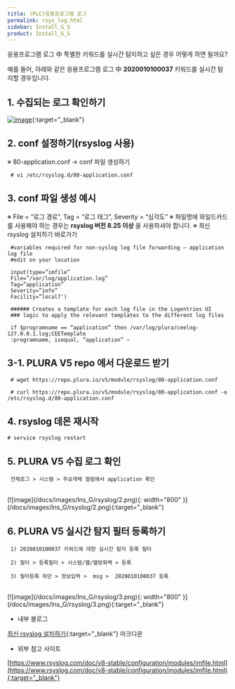 ```yaml
---
title: (PLC)응용프로그램 로그
permalink: rsys_log.html
sidebar: Install_G_S
product: Install_G_S
---
```


응용프로그램 로그 中 특별한 키워드를 실시간 탐지하고 싶은 경우 어떻게 하면 될까요?

예를 들어, 아래와 같은 응용프로그램 로그 中 __2020010100037__ 키워드를 실시간 탐지할 경우입니다.

## 1. 수집되는 로그 확인하기

[![image](/docs/images/Ins_G/rsyslog/1.png)](/docs/images/Ins_G/rsyslog/1.png){:target="_blank"}

## 2. conf 설정하기(rsyslog 사용)
※ 80-application.conf → conf 파일 생성하기

     # vi /etc/rsyslog.d/80-application.conf

## 3. conf 파일 생성 예시

※ File = “로그 경로”, Tag = “로그 태그”, Severity = “심각도”
※ 파일명에 와일드카드를 사용해야 하는 경우는 __rsyslog 버전 8.25 이상__ 을 사용하셔야 합니다.
※ 최신 rsyslog 설치하기 바로가기

     #variables required for non-syslog log file forwarding – application log file
     #edit on your location

     input(type=”imfile”
     File=”/var/log/application.log”
     Tag=”application”
     Severity=”info”
     Facility=”local7″)

     ###### Creates a template for each log file in the Logentries UI
     ### logic to apply the relevant templates to the different log files

     if $programname == “application” then /var/log/plura/ceelog-127.0.0.1.log;CEETemplate
     :programname, isequal, “application” ~

## 3-1. PLURA V5 repo 에서 다운로드 받기

     # wget https://repo.plura.io/v5/module/rsyslog/80-application.conf

     # curl https://repo.plura.io/v5/module/rsyslog/80-application.conf -o /etc/rsyslog.d/80-application.conf

## 4. rsyslog 데몬 재시작

    # service rsyslog restart 

## 5. PLURA V5 수집 로그 확인

     전체로그 > 시스템 > 주요개체 컬럼에서 application 확인

<br />
[![image](/docs/images/Ins_G/rsyslog/2.png){: width="800" }](/docs/images/Ins_G/rsyslog/2.png){:target="_blank"}

## 6. PLURA V5 실시간 탐지 필터 등록하기

     1) 2020010100037 키워드에 대한 실시간 탐지 등록 필터

     2) 필터 > 등록필터 > 시스템/웹/웹방화벽 > 등록

     3) 필터등록 하단 > 정보입력 >  msg >  2020010100037 등록


<br />
[![image](/docs/images/Ins_G/rsyslog/3.png){: width="800" }](/docs/images/Ins_G/rsyslog/3.png){:target="_blank"}

- 내부 블로그

[최신 rsyslog 설치하기](http://blog.plura.io/?p=13438){:target="_blank"}
마크다운

- 외부 참고 사이트

[https://www.rsyslog.com/doc/v8-stable/configuration/modules/imfile.html](https://www.rsyslog.com/doc/v8-stable/configuration/modules/imfile.html){:target="_blank"}
